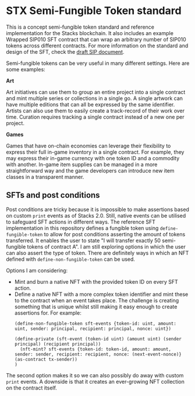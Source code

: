 # STX Semi-Fungible Token standard

This is a concept semi-fungible token standard and reference implementation for the Stacks blockchain. It also includes an example Wrapped SIP010 SFT contract that can wrap an arbitrary number of SIP010 tokens across different contracts. For more information on the standard and design of the SFT, check the [draft SIP document](sipxxx-semi-fungible-token-standard.md).

Semi-fungible tokens can be very useful in many different settings. Here are some examples:

**Art**

Art initiatives can use them to group an entire project into a single contract and mint multiple  series or collections in a single go. A single artwork can have multiple editions that can all be expressed by the same identifier. Artists can also use them to easily create a track-record of their work over time. Curation requires tracking a single contract instead of a new one per project.

**Games**

Games that have on-chain economies can leverage their flexibility to express their full in-game inventory in a single contract. For example, they may express their in-game currency with one token ID and a commodity with another. In-game item supplies can be managed in a more straightforward way and the game developers can introduce new item classes in a transparent manner.

## SFTs and post conditions

Post conditions are tricky because it is impossible to make assertions based on custom `print` events as of Stacks 2.0. Still, native events can be utilised to safeguard SFT actions in different ways. The reference SFT implementation in this repository defines a fungible token using `define-fungible-token` to allow for post conditions asserting the amount of tokens transferred. It enables the user to state "I will transfer exactly 50 semi-fungible tokens of contract A". I am still exploring options in which the user can also assert the type of token. There are definitely ways in which an NFT defined with `define-non-fungible-token` can be used.

Options I am considering:
- Mint and burn a native NFT with the provided token ID on every SFT action.
- Define a native NFT with a more complex token identifier and mint these to the contract when an event takes place. The challenge is creating something that is unique whilst still making it easy enough to create assertions for. For example:
  ```clarity
  (define-non-fungible-token sft-events {token-id: uint, amount: uint, sender: principal, recipient: principal, nonce: uint})

  (define-private (sft-event (token-id uint) (amount uint) (sender principal) (recipient principal))
  	(nft-mint? sft-events {token-id: token-id, amount: amount, sender: sender, recipient: recipient, nonce: (next-event-nonce)} (as-contract tx-sender))
  )
  ```
The second option makes it so we can also possibly do away with custom `print` events. A downside is that it creates an ever-growing NFT collection on the contract itself.
